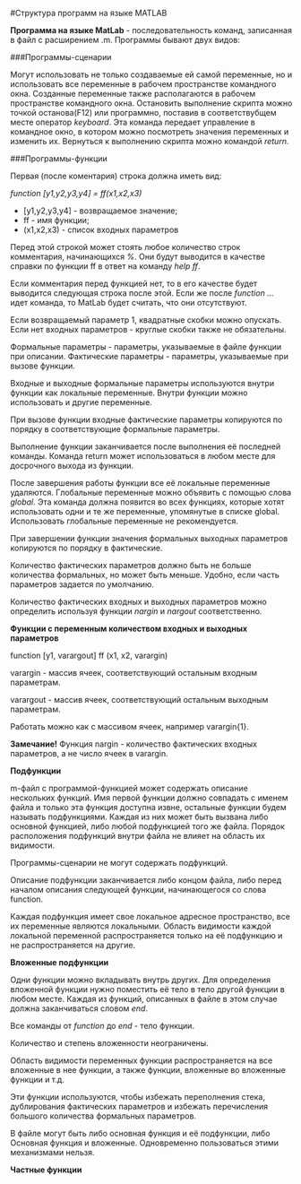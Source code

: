 #Структура программ на языке MATLAB

**Программа на языке MatLab** - последовательность команд, записанная в файл с расширением .m.
Программы бывают двух видов:

###Программы-сценарии

Могут использовать не только создаваемые ей самой переменные, но и использовать все переменные в рабочем пространстве командного окна. Созданные переменные также располагаются в рабочем пространстве командного окна.
Остановить выполнение скрипта можно точкой останова(F12) или программно, поставив в соответствубщем месте оператор *keyboard*. Эта команда передает управление в командное окно, в котором можно посмотреть значения переменных и изменить их. Вернуться к выполнению скрипта можно командой *return*.

###Программы-функции

Первая (после коментария) строка должна иметь вид:

*function [y1,y2,y3,y4] = ff(x1,x2,x3)*

  * [y1,y2,y3,y4] - возвращаемое значение;
  * ff - имя функции;
  * (x1,x2,x3) - список входных параметров
  
Перед этой строкой может стоять любое количество строк комментария, начинающихся *%*. Они будут выводится в качестве справки по функции ff в ответ на команду *help ff*.

Если комментария перед функцией нет, то в его качестве будет выводится следующая строка после этой. Если же после *function ...* идет команда, то MatLab будет считать, что они отсутствуют.

Если возвращаемый параметр 1, квадратные скобки можно опускать. Если нет входных параметров - круглые скобки также не обязательны.

Формальные параметры - параметры, указываемые в файле функции при описании.
Фактические параметры - параметры, указываемые при вызове функции.

Входные и выходные формальные параметры используются внутри функции как локальные переменные. Внутри функции можно использовать и другие переменные.

При вызове функции входные фактические параметры копируются по порядку в соответствующие формальные параметры.

Выполнение функции заканчивается после выполнения её последней команды. Команда return может использоваться в любом месте для досрочного выхода из функции.

После завершения работы функции все её локальные переменные удаляются. Глобальные переменные можно объявить с помощью слова *global*.
Эта команда должна появится во всех функциях, которые хотят использовать одни и те же переменные, упомянутые в списке global. Использовать глобальные переменные не рекомендуется.

При завершении функции значения формальных выходных параметров копируются по порядку в фактические.

Количество фактических параметров должно быть не больше количества формальных, но может быть меньше. Удобно, если часть параметров задается по умолчанию.

Количество фактических входных и выходных параметров можно определить используя функции *nargin* и *nargout* соответственно.

 **Функции с переменным количеством входных и выходных параметров**
 
 function [y1, varargout] ff (x1, x2, varargin)
 
 varargin - массив ячеек, соответствующий остальным входным параметрам.
 
 varargout - массив ячеек, соответствующий остальным выходным параметрам.
 
 Работать можно как с массивом ячеек, например varargin{1}.
 
 **Замечание!** Функция nargin - количество фактических входных параметров, а не число ячеек в varargin.
 
 **Подфункции**
 
 m-файл с программой-функцией может содержать описание нескольких функций.
 Имя первой функции должно совпадать с именем файла и только эта функция доступна извне, остальные функции будем называть подфункциями.
Каждая из них может быть вызвана либо основной функцией, либо любой подфункцией того же файла.
Порядок расположения подфункций внутри файла не влияет на область их видимости.

Программы-сценарии не могут содержать подфункций.

Описание подфункции заканчивается либо концом файла, либо перед началом описания следующей функции, начинающегося со слова function.

Каждая подфункция имеет свое локальное адресное пространство, все их переменные являются локальными. Область видимости каждой локальной переменной распространяется только на её подфункцию и не распространяется на другие.

**Вложенные подфункции**

Одни функции можно вкладывать внутрь других. Для определения вложенной функции нужно поместить её тело в тело другой функции в любом месте. Каждая из функций, описанных в файле в этом случае должна заканчиваться словом *end*.

Все команды от *function* до *end* - тело функции.

Количество и степень вложенности неограничены.

Область видимости переменных функции распространяется на все вложенные в нее функции, а также функции, вложенные во вложенные функции и т.д.

Эти функции используются, чтобы избежать переполнения стека, дублирования фактических параметров и избежать перечисления большого количества формальных параметров.

В файле могут быть либо основная функция и её подфункции, либо Основная функция и вложенные. Одновременно пользоваться этими механизмами нельзя.




**Частные функции**
